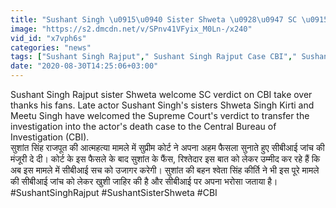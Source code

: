 ```yaml
---
title: "Sushant Singh \u0915\u0940 Sister Shweta \u0928\u0947 SC \u0915\u0947 CBI \u091c\u093e\u0902\u091a \u0915\u0947 \u092b\u0948\u0938\u0932\u0947 \u092a\u0930 \u091c\u0924\u093e\u0908 \u0916\u0941\u0936\u0940, \u0915\u0939\u0940 \u092f\u0947 \u092c\u093e\u0924 \u0935\u0928\u0907\u0902\u0921\u093f\u092f\u093e \u0939\u093f\u0902\u0926\u0940"
image: "https://s2.dmcdn.net/v/SPnv41VFyix_M0Ln-/x240"
vid_id: "x7vph6s"
categories: "news"
tags: ["Sushant Singh Rajput"," Sushant Singh Rajput Case CBI"," Sushant Sister Shweta"]
date: "2020-08-30T14:25:06+03:00"
---
```

Sushant Singh Rajput sister Shweta welcome SC verdict on CBI take over thanks his fans. Late actor Sushant Singh's sisters Shweta Singh Kirti and Meetu Singh have welcomed the Supreme Court's verdict to transfer the investigation into the actor's death case to the Central Bureau of Investigation (CBI).  <br>सुशांत सिंह राजपूत की आत्महत्या मामले में सुप्रीम कोर्ट ने अपना अहम फैसला सुनाते हुए सीबीआई जांच की मंजूरी दे दी। कोर्ट के इस फैसले के बाद सुशांत के फैंस, रिश्तेदार इस बात को लेकर उम्मीद कर रहे हैं कि अब इस मामले में सीबीआई सच को उजागर करेगी। सुशांत की बहन श्वेता सिंह कीर्ति ने भी इस पूरे मामले की सीबीआई जांच को लेकर खुशी जाहिर की है और सीबीआई पर अपना भरोसा जताया है।   <br>#SushantSinghRajput #SushantSisterShweta #CBI
